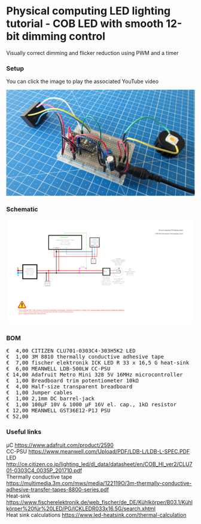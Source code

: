 # Physical computing LED lighting tutorial - COB LED with smooth 12-bit dimming control

Visually correct dimming and flicker reduction using PWM and a timer

### Setup

You can click the image to play the associated YouTube video

[![Alt text](Assets/5b%20result.jpg)](https://www.youtube.com/)

### Schematic

![](Assets/5b%20schematic.png)

### BOM

<pre>
€  4,00 CITIZEN CLU701-0303C4-303H5K2 LED
€  1,00 3M 8810 thermally conductive adhesive tape
€  7,00 fischer elektronik ICK LED R 33 x 16,5 G heat-sink
€  6,00 MEANWELL LDB-500LW CC-PSU
€ 14,00 Adafruit Metro Mini 328 5V 16MHz microcontroller
€  1,00 Breadboard trim potentiometer 10kΩ
€  4,00 Half-size transparent breadboard
€  1,00 Jumper cables
€  1,00 2,1mm DC barrel-jack
€  1,00 100µF 10V & 1000 µF 16V el. cap., 1kΩ resistor
€ 12,00 MEANWELL GST36E12-P1J PSU
€ 52,00
</pre>  

### Useful links  

μC https://www.adafruit.com/product/2590  
CC-PSU https://www.meanwell.com/Upload/PDF/LDB-L/LDB-L-SPEC.PDF  
LED http://ce.citizen.co.jp/lighting_led/dl_data/datasheet/en/COB_HI_ver2/CLU701-0303C4_0035P_201710.pdf  
Thermally conductive tape https://multimedia.3m.com/mws/media/122119O/3m-thermally-conductive-adhesive-transfer-tapes-8800-series.pdf  
Heat-sink https://www.fischerelektronik.de/web_fischer/de_DE/Kühlkörper/B03.1/Kühlkörper%20für%20LED/PG/ICKLEDR033x16.5G/search.xhtml  
Heat sink calculations https://www.led-heatsink.com/thermal-calculation  

